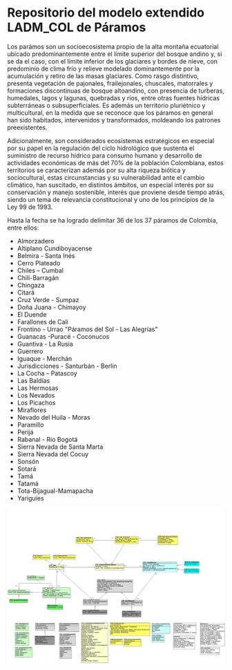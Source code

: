 # Repositorio del modelo extendido LADM_COL de Páramos

Los parámos son un socioecosistema propio de la alta montaña ecuatorial ubicado predominantemente entre el límite superior del bosque andino y, si se da el caso, con el límite inferior de los glaciares y bordes de nieve, con predominio de clima frío y relieve modelado dominantemente por la acumulación y retiro de las masas glaciares. Como rasgo distintivo, presenta vegetación de pajonales, frailejonales, chuscales, matorrales y formaciones discontinuas de bosque altoandino, con presencia de turberas, humedales, lagos y lagunas, quebradas y ríos, entre otras fuentes hídricas subterráneas o subsuperficiales. Es además un territorio pluriétnico y multicultural, en la medida que se reconoce que los páramos en general han sido habitados, intervenidos y transformados, moldeando los patrones preexistentes.

Adicionalmente, son considerados ecosistemas estratégicos en especial por su papel en la regulación del ciclo hidrológico que sustenta el suministro de recurso hídrico para consumo humano y desarrollo de actividades económicas de más del 70% de la población Colombiana, estos territorios se caracterizan además por su alta riqueza biótica y sociocultural, estas circunstancias y su vulnerabilidad ante el cambio climático, han suscitado, en distintos ámbitos, un especial interés por su conservación y manejo sostenible, interés que proviene desde tiempo atrás, siendo un tema de relevancia constitucional y uno de los principios de la Ley 99 de 1993.

Hasta la fecha se ha logrado delimitar 36 de los 37 páramos de Colombia, entre ellos:

- Almorzadero
- Altiplano Cundiboyacense
- Belmira - Santa Inés
- Cerro Plateado
- Chiles – Cumbal
- Chilí-Barragán
- Chingaza
- Citará
- Cruz Verde - Sumpaz
- Doña Juana - Chimayoy
- El Duende
- Farallones de Cali
- Frontino - Urrao "Páramos del Sol - Las Alegrías"
- Guanacas -Puracé - Coconucos
- Guantiva - La Rusia
- Guerrero
- Iguaque - Merchán
- Jurisdicciones - Santurbán - Berlin
- La Cocha – Patascoy
- Las Baldías
- Las Hermosas
- Los Nevados
- Los Picachos
- Miraflores
- Nevado del Huila - Moras
- Paramillo
- Perijá
- Rabanal - Río Bogotá
- Sierra Nevada de Santa Marta
- Sierra Nevada del Cocuy
- Sonsón
- Sotará
- Tamá
- Tatamá
- Tota-Bijagual-Mamapacha
- Yariguíes

<img src="MODELO\Diagrama.jpeg">
